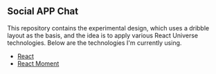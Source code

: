 ## Social APP Chat

This repository contains the experimental design, which uses a dribble layout as the basis, and the idea is to apply various React Universe technologies. Below are the technologies I'm currently using.

- [React](https://reactjs.org/)
- [React Moment](https://www.npmjs.com/package/react-moment)
